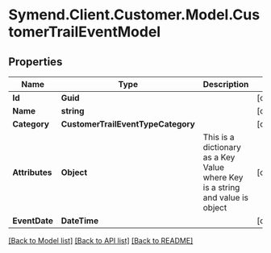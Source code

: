 # Symend.Client.Customer.Model.CustomerTrailEventModel

## Properties

Name | Type | Description | Notes
------------ | ------------- | ------------- | -------------
**Id** | **Guid** |  | [optional] 
**Name** | **string** |  | [optional] 
**Category** | **CustomerTrailEventTypeCategory** |  | [optional] 
**Attributes** | **Object** | This is a dictionary as a Key Value where Key is a string and value is object | [optional] 
**EventDate** | **DateTime** |  | [optional] 

[[Back to Model list]](../README.md#documentation-for-models) [[Back to API list]](../README.md#documentation-for-api-endpoints) [[Back to README]](../README.md)

